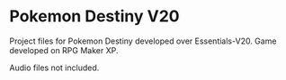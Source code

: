 # Pokemon Destiny V20
Project files for Pokemon Destiny developed over Essentials-V20.
Game developed on RPG Maker XP.

Audio files not included.
